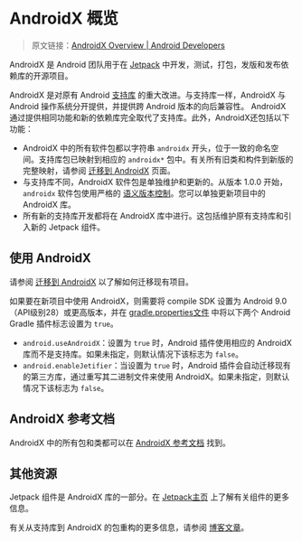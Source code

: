 # AndroidX 概览

> 原文链接：[AndroidX Overview | Android Developers](https://developer.android.google.cn/jetpack/androidx)

AndroidX 是 Android 团队用于在 [Jetpack](https://developer.android.google.cn/jetpack) 中开发，测试，打包，发版和发布依赖库的开源项目。

AndroidX 是对原有 Android [支持库](https://github.com/Android-Jetpack-Chinese-Translation/android-jetpack-chinese-translation/blob/master/PLATFORM/D_Libraries/1_Support_Library_Overview.md) 的重大改进。与支持库一样，AndroidX 与 Android 操作系统分开提供，并提供跨 Android 版本的向后兼容性。 AndroidX 通过提供相同功能和新的依赖库完全取代了支持库。此外，AndroidX还包括以下功能：
- AndroidX 中的所有软件包都以字符串 `androidx` 开头，位于一致的命名空间。支持库包已映射到相应的 `androidx*` 包中。有关所有旧类和构件到新版的完整映射，请参阅 [迁移到 AndroidX](https://github.com/Android-Jetpack-Chinese-Translation/android-jetpack-chinese-translation/blob/master/ANDROID_JETPACK/C_AndroidX/2_Migrating_to_AndroidX.md) 页面。
- 与支持库不同，AndroidX 软件包是单独维护和更新的。从版本 1.0.0 开始，`androidx` 软件包使用严格的 [语义版本控制](https://semver.org/)。您可以单独更新项目中的 AndroidX 库。
- 所有新的支持库开发都将在 AndroidX 库中进行。这包括维护原有支持库和引入新的 Jetpack 组件。

## 使用 AndroidX

请参阅 [迁移到 AndroidX](https://github.com/Android-Jetpack-Chinese-Translation/android-jetpack-chinese-translation/blob/master/ANDROID_JETPACK/C_AndroidX/2_Migrating_to_AndroidX.md) 以了解如何迁移现有项目。

如果要在新项目中使用 AndroidX，则需要将 compile SDK 设置为 Android 9.0（API级别28）或更高版本，并在 [gradle.properties文件](https://developer.android.google.cn/studio/build/#properties-files) 中将以下两个 Android Gradle 插件标志设置为 `true`。
- `android.useAndroidX`：设置为 `true` 时，Android 插件使用相应的 AndroidX 库而不是支持库。如果未指定，则默认情况下该标志为 `false`。
- `android.enableJetifier`：当设置为 `true` 时，Android 插件会自动迁移现有的第三方库，通过重写其二进制文件来使用 AndroidX。如果未指定，则默认情况下该标志为 `false`。

## AndroidX 参考文档
AndroidX 中的所有包和类都可以在 [AndroidX 参考文档](https://developer.android.google.cn/reference/androidx/packages) 找到。

## 其他资源
Jetpack 组件是 AndroidX 库的一部分。在 [Jetpack主页](https://developer.android.google.cn/jetpack) 上了解有关组件的更多信息。

有关从支持库到 AndroidX 的包重构的更多信息，请参阅 [博客文章](https://android-developers.googleblog.com/2018/05/hello-world-androidx.html)。
